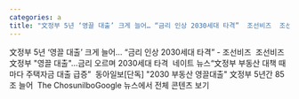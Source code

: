 ```yaml
---
categories: a
title: "文정부 5년 ‘영끌 대출’ 크게 늘어… “금리 인상 2030세대 타격”  조선비즈  조선비즈"
---
```

文정부 5년 ‘영끌 대출’ 크게 늘어… “금리 인상 2030세대 타격” - 조선비즈&nbsp;&nbsp;조선비즈文정부 "영끌 대출"…금리 오르며 2030세대 타격&nbsp;&nbsp;네이트 뉴스“文정부 부동산 대책 때마다 주택자금 대출 급증”&nbsp;&nbsp;동아일보[단독] "2030 부동산 영끌대출" 文정부 5년간 85조 늘어&nbsp;&nbsp;The ChosunilboGoogle 뉴스에서 전체 콘텐츠 보기